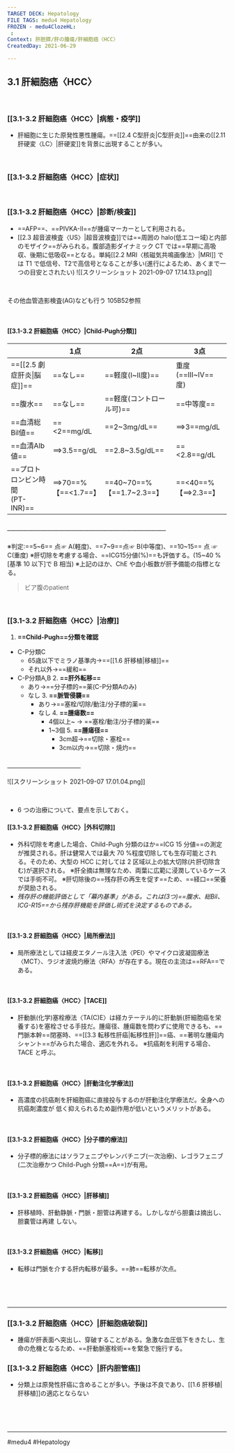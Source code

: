 ```yaml
---
TARGET DECK: Hepatology
FILE TAGS: medu4 Hepatology
FROZEN - medu4ClozeHL:
 : 
Context: 肝胆膵/肝の腫瘍/肝細胞癌〈HCC〉
CreatedDay: 2021-06-29

---
```


## 3.1 肝細胞癌〈HCC〉

<br>

### [[3.1-3.2 肝細胞癌〈HCC〉|病態・疫学]]
* 肝細胞に生じた原発性悪性腫瘍。==[[2.4 C型肝炎|C型肝炎]]==由来の[[2.11 肝硬変〈LC〉|肝硬変]]を背景に出現することが多い。
<!--ID: 1660003185880-->


<br>

### [[3.1-3.2 肝細胞癌〈HCC〉|症状]]


<br>

### [[3.1-3.2 肝細胞癌〈HCC〉|診断/検査]]
* ==AFP==、==PIVKA-Ⅱ==が腫瘍マーカーとして利用される。
* [[2.3 超音波検査〈US〉|超音波検査]]では==周囲の halo(低エコー域)と内部のモザイク==がみられる。腹部造影ダイナミック CT では==早期に高吸収、後期に低吸収==となる。単純[[2.2 MRI〈核磁気共鳴画像法〉|MRI]] では T1 で低信号、T2で高信号となることが多い(進行によるため、あくまで一つの目安とされたい)
![[スクリーンショット 2021-09-07 17.14.13.png]]
<!--ID: 1625819548661-->

<br>

その他血管造影検査(AG)なども行う
105B52参照



<br>


#### [[3.1-3.2 肝細胞癌〈HCC〉|Child-Pugh分類]]
| | 1点 | 2点 | 3点 |
|---|---|---|---|
|==[[2.5 劇症肝炎\|脳症]]==|==なし==|==軽度(Ⅰ~Ⅱ度)==|重度(==Ⅲ~Ⅳ==度)|
|==腹水==|==なし==|==軽度(コントロール可)==|==中等度==|
|==血清総Bil値==|==<2==mg/dL|==2~3mg/dL==|==\>3==mg/dL|
|==血清Alb値==|==\>3.5==g/dL|==2.8~3.5g/dL==|==<2.8==g/dL|
|==プロトロンビン時間<br>(PT-INR)==|==>70==%<br>【==<1.7==】|==40~70==%<br>【==1.7~2.3==】|==<40==%<br>【==\>2.3==】|
##### ＿＿＿＿＿＿＿＿＿＿＿＿＿＿＿＿＿＿＿＿＿＿＿＿＿＿
※判定:==5~6== 点☞ A(軽度)、==7~9==点☞ B(中等度)、==10~15== 点 ☞ C(重度) 
※肝切除を考慮する場合、==ICG15分値(%)==も評価する。(15~40 %[基準 10 以下]で B 相当) 
※上記のほか、ChE や血小板数が肝予備能の指標となる。
>ビア腹のpatient
<!--ID: 1625819548667-->





<br>

### [[3.1-3.2 肝細胞癌〈HCC〉|治療]]
1. **==Child-Pugh==分類を確認**
* C-P分類C
	* 65歳以下でミラノ基準内→==[[1.6 肝移植|移植]]==
	* それ以外→==緩和==
* C-P分類A,B
	2. **==肝外転移==**
	* あり→==分子標的==薬(C-P分類Aのみ)
	* なし
		3. **==脈管侵襲==**
		* あり→==塞栓/切除/動注/分子標的薬==
		* なし
			4. **==腫瘍数==**
			* 4個以上~ → ==塞栓/動注/分子標的薬==
			* 1~3個
				5. **==腫瘍径==**
				* 3cm超→==切除・塞栓==
				* 3cm以内→==切除・焼灼==
#### ＿＿＿＿＿＿＿＿＿＿＿＿
![[スクリーンショット 2021-09-07 17.01.04.png]]
<!--ID: 1655542164595-->







<br>

* 6 つの治療について、要点を示しておく。


#### [[3.1-3.2 肝細胞癌〈HCC〉|外科切除]]
* 外科切除を考慮した場合、Child-Pugh 分類のほか==ICG 15 分値==の測定が推奨される。肝は健常人では最大 70 %程度切除しても生存可能とされる。そのため、大型の HCC に対しては 2 区域以上の拡大切除(片肝切除含む)が選択される。
※肝全摘は無理なため、両葉に広範に浸潤しているケースでは手術不可。
※肝切除後の==残存肝の再生を促す==ため、==経口==栄養が奨励される。
* *残存肝の機能評価として「幕内基準」がある。これは(3つ)==腹水、総Bil、ICG-R15==から残存肝機能を評価し術式を決定するものである。*
<!--ID: 1625819548673-->

<br>

#### [[3.1-3.2 肝細胞癌〈HCC〉|局所療法]]
* 局所療法としては経皮エタノール注入法〈PEI〉やマイクロ波凝固療法〈MCT〉、ラジオ波焼灼療法〈RFA〉が存在する。現在の主流は==RFA==である。
<!--ID: 1625819548678-->

<br>

#### [[3.1-3.2 肝細胞癌〈HCC〉|TACE]]
* 肝動脈(化学)塞栓療法〈TA(C)E〉は経カテーテル的に肝動脈(肝細胞癌を栄養する)を塞栓させる手技だ。腫瘍径、腫瘍数を問わずに使用できるも、==門脈本幹==閉塞時、==[[3.3 転移性肝癌|転移性肝]]==癌、==著明な腫瘍内シャント==がみられた場合、適応を外れる。
※抗癌剤を利用する場合、TACE と呼ぶ。
<!--ID: 1625819548684-->

<br>

#### [[3.1-3.2 肝細胞癌〈HCC〉|肝動注化学療法]]
* 高濃度の抗癌剤を肝細胞癌に直接投与するのが肝動注化学療法だ。全身への抗癌剤濃度が 低く抑えられるため副作用が低いというメリットがある。

<br>

#### [[3.1-3.2 肝細胞癌〈HCC〉|分子標的療法]]
* 分子標的療法にはソラフェニブやレンバチニブ(一次治療)、レゴラフェニブ(二次治療かつ Child-Pugh 分類==A==)が有用。
<!--ID: 1663901283679-->


<br>


#### [[3.1-3.2 肝細胞癌〈HCC〉|肝移植]]
* 肝移植時、肝動静脈・門脈・胆管は再建する。しかしながら胆嚢は摘出し、胆嚢管は再建 しない。


<br>


#### [[3.1-3.2 肝細胞癌〈HCC〉|転移]]
* 転移は門脈を介する肝内転移が最多。==肺==転移が次点。 
<!--ID: 1625819548690-->



<br><br><br>

---



### [[3.1-3.2 肝細胞癌〈HCC〉|肝細胞癌破裂]]
* 腫瘍が肝表面へ突出し、穿破することがある。急激な血圧低下をきたし、生命の危機となるため、==肝動脈塞栓術==を緊急で施行する。
### [[3.1-3.2 肝細胞癌〈HCC〉|肝内胆管癌]]
* 分類上は原発性肝癌に含めることが多い。予後は不良であり、[[1.6 肝移植|肝移植]]の適応とならない
<!--ID: 1625819548695-->


<br><br><br>

---
#medu4 #Hepatology  
